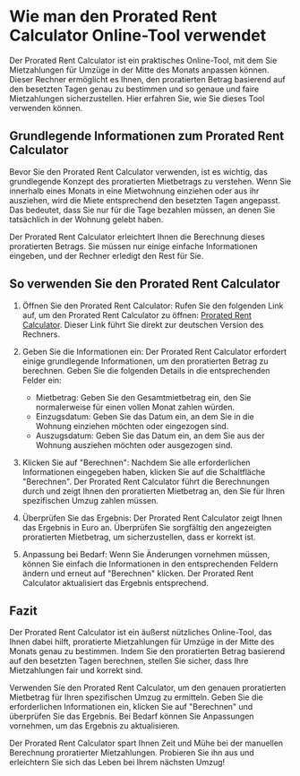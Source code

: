 Wie man den Prorated Rent Calculator Online-Tool verwendet
==========================================================

Der Prorated Rent Calculator ist ein praktisches Online-Tool, mit dem Sie Mietzahlungen für Umzüge in der Mitte des Monats anpassen können. Dieser Rechner ermöglicht es Ihnen, den proratierten Betrag basierend auf den besetzten Tagen genau zu bestimmen und so genaue und faire Mietzahlungen sicherzustellen. Hier erfahren Sie, wie Sie dieses Tool verwenden können.

Grundlegende Informationen zum Prorated Rent Calculator
-------------------------------------------------------

Bevor Sie den Prorated Rent Calculator verwenden, ist es wichtig, das grundlegende Konzept des proratierten Mietbetrags zu verstehen. Wenn Sie innerhalb eines Monats in eine Mietwohnung einziehen oder aus ihr ausziehen, wird die Miete entsprechend den besetzten Tagen angepasst. Das bedeutet, dass Sie nur für die Tage bezahlen müssen, an denen Sie tatsächlich in der Wohnung gelebt haben.

Der Prorated Rent Calculator erleichtert Ihnen die Berechnung dieses proratierten Betrags. Sie müssen nur einige einfache Informationen eingeben, und der Rechner erledigt den Rest für Sie.

So verwenden Sie den Prorated Rent Calculator
---------------------------------------------

1. Öffnen Sie den Prorated Rent Calculator: Rufen Sie den folgenden Link auf, um den Prorated Rent Calculator zu öffnen: [Prorated Rent Calculator](https://www.onlinecalculatorsfree.com/de/financial/prorated-rent-calculator.html). Dieser Link führt Sie direkt zur deutschen Version des Rechners.
2. Geben Sie die Informationen ein: Der Prorated Rent Calculator erfordert einige grundlegende Informationen, um den proratierten Betrag zu berechnen. Geben Sie die folgenden Details in die entsprechenden Felder ein:
    
    
    - Mietbetrag: Geben Sie den Gesamtmietbetrag ein, den Sie normalerweise für einen vollen Monat zahlen würden.
    - Einzugsdatum: Geben Sie das Datum ein, an dem Sie in die Wohnung einziehen möchten oder eingezogen sind.
    - Auszugsdatum: Geben Sie das Datum ein, an dem Sie aus der Wohnung ausziehen möchten oder ausgezogen sind.
3. Klicken Sie auf "Berechnen": Nachdem Sie alle erforderlichen Informationen eingegeben haben, klicken Sie auf die Schaltfläche "Berechnen". Der Prorated Rent Calculator führt die Berechnungen durch und zeigt Ihnen den proratierten Mietbetrag an, den Sie für Ihren spezifischen Umzug zahlen müssen.
4. Überprüfen Sie das Ergebnis: Der Prorated Rent Calculator zeigt Ihnen das Ergebnis in Euro an. Überprüfen Sie sorgfältig den angezeigten proratierten Mietbetrag, um sicherzustellen, dass er korrekt ist.
5. Anpassung bei Bedarf: Wenn Sie Änderungen vornehmen müssen, können Sie einfach die Informationen in den entsprechenden Feldern ändern und erneut auf "Berechnen" klicken. Der Prorated Rent Calculator aktualisiert das Ergebnis entsprechend.

Fazit
-----

Der Prorated Rent Calculator ist ein äußerst nützliches Online-Tool, das Ihnen dabei hilft, proratierte Mietzahlungen für Umzüge in der Mitte des Monats genau zu bestimmen. Indem Sie den proratierten Betrag basierend auf den besetzten Tagen berechnen, stellen Sie sicher, dass Ihre Mietzahlungen fair und korrekt sind.

Verwenden Sie den Prorated Rent Calculator, um den genauen proratierten Mietbetrag für Ihren spezifischen Umzug zu ermitteln. Geben Sie die erforderlichen Informationen ein, klicken Sie auf "Berechnen" und überprüfen Sie das Ergebnis. Bei Bedarf können Sie Anpassungen vornehmen, um das Ergebnis zu aktualisieren.

Der Prorated Rent Calculator spart Ihnen Zeit und Mühe bei der manuellen Berechnung proratierter Mietzahlungen. Probieren Sie ihn aus und erleichtern Sie sich das Leben bei Ihrem nächsten Umzug!